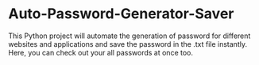 # Auto-Password-Generator-Saver
This Python project will automate the generation of password for different websites and applications and save the password in the .txt file instantly. Here, you can check out your all passwords at once too.   
